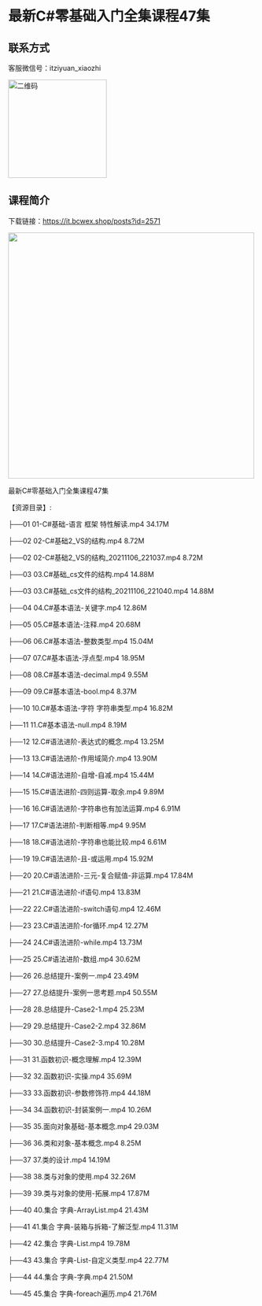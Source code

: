 # 最新C#零基础入门全集课程47集

## 联系方式

客服微信号：itziyuan_xiaozhi

<img src="https://ziyuanyun.oss-cn-guangzhou.aliyuncs.com/common/20240614073449/666b82192834a.jpg" width="200" height="200" alt="二维码">

## 课程简介

下载链接：https://it.bcwex.shop/posts?id=2571

<img src="https://ziyuanyun.oss-cn-guangzhou.aliyuncs.com/yun/20240515184112/6644914840b51.jpg" width="500" alt="">

  最新C#零基础入门全集课程47集



 【资源目录】:

 ├──01 01-C#基础-语言 框架 特性解读.mp4 34.17M

 ├──02 02-C#基础2_VS的结构.mp4 8.72M

 ├──02 02-C#基础2_VS的结构_20211106_221037.mp4 8.72M

 ├──03 03.C#基础_cs文件的结构.mp4 14.88M

 ├──03 03.C#基础_cs文件的结构_20211106_221040.mp4 14.88M

 ├──04 04.C#基本语法-关键字.mp4 12.86M

 ├──05 05.C#基本语法-注释.mp4 20.68M

 ├──06 06.C#基本语法-整数类型.mp4 15.04M

 ├──07 07.C#基本语法-浮点型.mp4 18.95M

 ├──08 08.C#基本语法-decimal.mp4 9.55M

 ├──09 09.C#基本语法-bool.mp4 8.37M

 ├──10 10.C#基本语法-字符 字符串类型.mp4 16.82M

 ├──11 11.C#基本语法-null.mp4 8.19M

 ├──12 12.C#语法进阶-表达式的概念.mp4 13.25M

 ├──13 13.C#语法进阶-作用域简介.mp4 13.90M

 ├──14 14.C#语法进阶-自增-自减.mp4 15.44M

 ├──15 15.C#语法进阶-四则运算-取余.mp4 9.89M

 ├──16 16.C#语法进阶-字符串也有加法运算.mp4 6.91M

 ├──17 17.C#语法进阶-判断相等.mp4 9.95M

 ├──18 18.C#语法进阶-字符串也能比较.mp4 6.61M

 ├──19 19.C#语法进阶-且-或运用.mp4 15.92M

 ├──20 20.C#语法进阶-三元-复合赋值-非运算.mp4 17.84M

 ├──21 21.C#语法进阶-if语句.mp4 13.83M

 ├──22 22.C#语法进阶-switch语句.mp4 12.46M

 ├──23 23.C#语法进阶-for循环.mp4 12.27M

 ├──24 24.C#语法进阶-while.mp4 13.73M

 ├──25 25.C#语法进阶-数组.mp4 30.62M

 ├──26 26.总结提升-案例一.mp4 23.49M

 ├──27 27.总结提升-案例一思考题.mp4 50.55M

 ├──28 28.总结提升-Case2-1.mp4 25.23M

 ├──29 29.总结提升-Case2-2.mp4 32.86M

 ├──30 30.总结提升-Case2-3.mp4 10.28M

 ├──31 31.函数初识-概念理解.mp4 12.39M

 ├──32 32.函数初识-实操.mp4 35.69M

 ├──33 33.函数初识-参数修饰符.mp4 44.18M

 ├──34 34.函数初识-封装案例一.mp4 10.26M

 ├──35 35.面向对象基础-基本概念.mp4 29.03M

 ├──36 36.类和对象-基本概念.mp4 8.25M

 ├──37 37.类的设计.mp4 14.19M

 ├──38 38.类与对象的使用.mp4 32.26M

 ├──39 39.类与对象的使用-拓展.mp4 17.87M

 ├──40 40.集合 字典-ArrayList.mp4 21.43M

 ├──41 41.集合 字典-装箱与拆箱-了解泛型.mp4 11.31M

 ├──42 42.集合 字典-List.mp4 19.78M

 ├──43 43.集合 字典-List-自定义类型.mp4 22.77M

 ├──44 44.集合 字典-字典.mp4 21.50M

 └──45 45.集合 字典-foreach遍历.mp4 21.76M

  